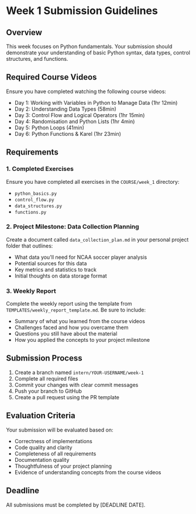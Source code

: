 # Week 1 Submission Guidelines

## Overview
This week focuses on Python fundamentals. Your submission should demonstrate your understanding of basic Python syntax, data types, control structures, and functions.

## Required Course Videos
Ensure you have completed watching the following course videos:
- Day 1: Working with Variables in Python to Manage Data (1hr 12min)
- Day 2: Understanding Data Types (58min)
- Day 3: Control Flow and Logical Operators (1hr 15min)
- Day 4: Randomisation and Python Lists (1hr 4min)
- Day 5: Python Loops (41min)
- Day 6: Python Functions & Karel (1hr 23min)

## Requirements

### 1. Completed Exercises
Ensure you have completed all exercises in the `COURSE/week_1` directory:
- `python_basics.py`
- `control_flow.py`
- `data_structures.py`
- `functions.py`

### 2. Project Milestone: Data Collection Planning
Create a document called `data_collection_plan.md` in your personal project folder that outlines:
- What data you'll need for NCAA soccer player analysis
- Potential sources for this data
- Key metrics and statistics to track
- Initial thoughts on data storage format

### 3. Weekly Report
Complete the weekly report using the template from `TEMPLATES/weekly_report_template.md`. Be sure to include:
- Summary of what you learned from the course videos
- Challenges faced and how you overcame them
- Questions you still have about the material
- How you applied the concepts to your project milestone

## Submission Process

1. Create a branch named `intern/YOUR-USERNAME/week-1`
2. Complete all required files
3. Commit your changes with clear commit messages
4. Push your branch to GitHub
5. Create a pull request using the PR template

## Evaluation Criteria

Your submission will be evaluated based on:
- Correctness of implementations
- Code quality and clarity
- Completeness of all requirements
- Documentation quality
- Thoughtfulness of your project planning
- Evidence of understanding concepts from the course videos

## Deadline
All submissions must be completed by [DEADLINE DATE].